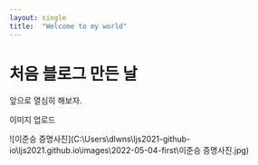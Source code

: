 ```yaml
---
layout: single
title:  "Welcome to my world"
---
```


# 처음 블로그 만든 날 

앞으로 열심히 해보자.

이미지 업로드 

![이준승 증명사진](C:\Users\dlwns\ljs2021-github-io\ljs2021.github.io\images\2022-05-04-first\이준승 증명사진.jpg)
